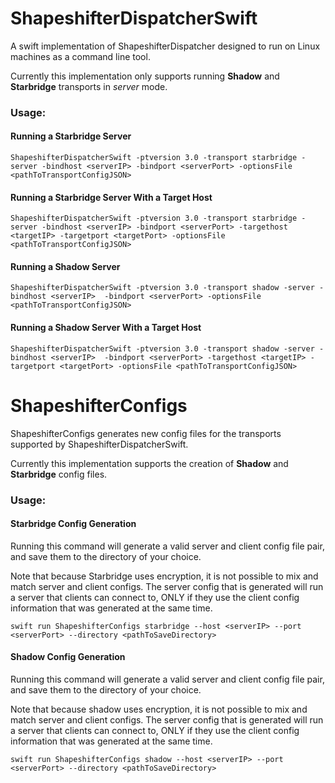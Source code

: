 # ShapeshifterDispatcherSwift

A swift implementation of ShapeshifterDispatcher designed to run on Linux machines as a command line tool.

Currently this implementation only supports running **Shadow** and **Starbridge** transports in *server* mode.

### Usage:

#### Running a Starbridge Server

```
ShapeshifterDispatcherSwift -ptversion 3.0 -transport starbridge -server -bindhost <serverIP> -bindport <serverPort> -optionsFile <pathToTransportConfigJSON>
```

#### Running a Starbridge Server With a Target Host

```
ShapeshifterDispatcherSwift -ptversion 3.0 -transport starbridge -server -bindhost <serverIP> -bindport <serverPort> -targethost <targetIP> -targetport <targetPort> -optionsFile <pathToTransportConfigJSON>
```

#### Running a Shadow Server
```
ShapeshifterDispatcherSwift -ptversion 3.0 -transport shadow -server -bindhost <serverIP>  -bindport <serverPort> -optionsFile <pathToTransportConfigJSON>
```

#### Running a Shadow Server With a Target Host
```
ShapeshifterDispatcherSwift -ptversion 3.0 -transport shadow -server -bindhost <serverIP>  -bindport <serverPort> -targethost <targetIP> -targetport <targetPort> -optionsFile <pathToTransportConfigJSON>
```


# ShapeshifterConfigs

ShapeshifterConfigs generates new config files for the transports supported by ShapeshifterDispatcherSwift.

Currently this implementation supports the creation of **Shadow** and **Starbridge** config files.


### Usage:

#### Starbridge Config Generation

Running this command will generate a valid server and client config file pair, and save them to the directory of your choice.

Note that because Starbridge uses encryption, it is not possible to mix and match server and client configs. The server config that is generated will run a server that clients can connect to, ONLY if they use the client config information that was generated at the same time.
```
swift run ShapeshifterConfigs starbridge --host <serverIP> --port <serverPort> --directory <pathToSaveDirectory>
```

#### Shadow Config Generation

Running this command will generate a valid server and client config file pair, and save them to the directory of your choice.

Note that because shadow uses encryption, it is not possible to mix and match server and client configs. The server config that is generated will run a server that clients can connect to, ONLY if they use the client config information that was generated at the same time.
```
swift run ShapeshifterConfigs shadow --host <serverIP> --port <serverPort> --directory <pathToSaveDirectory>
```
